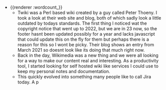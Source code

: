 - {{renderer :wordcount_}}
	- Twiki was a Perl based wiki created by a guy called Peter Thoeny. I took a look at their web site and blog, both of which sadly look a little outdated by todays standards. The first thing I noticed wat the copyright notice that went up to 2022, but we are in 23 now, so the footer hasnt been updated possibly for a year and lacks javascript that could update this on the fly for them but perhaps there is a reason for this so I wont be picky. Their blog shows an entry from March 2021 so doesnt look like its doing that much right now.
	- Back in the day, Wikimedia was a new thing and we were all looking for a way to make our content real and interesting. As a productivity tool, I started looking for self hosted wiki like services I could use to keep my personal notes and documentation.
	- This quickly evolved into something many people like to call Jira today. A p